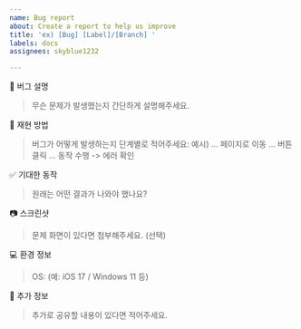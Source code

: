 ```yaml
---
name: Bug report
about: Create a report to help us improve
title: 'ex) [Bug] [Label]/[Branch] '
labels: docs
assignees: skyblue1232

---
```


📌 버그 설명
>무슨 문제가 발생했는지 간단하게 설명해주세요.


🔁 재현 방법
>버그가 어떻게 발생하는지 단계별로 적어주세요:
>예시) ... 페이지로 이동 ... 버튼 클릭 ... 동작 수행 -> 에러 확인


✅ 기대한 동작
>원래는 어떤 결과가 나와야 했나요?


📷 스크린샷
>문제 화면이 있다면 첨부해주세요. (선택)


💻 환경 정보
> OS: (예: iOS 17 / Windows 11 등)


📝 추가 정보
>추가로 공유할 내용이 있다면 적어주세요.

